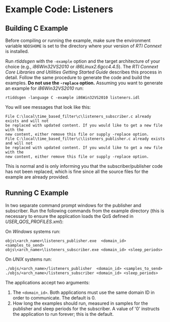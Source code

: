 # Example Code: Listeners

## Building C Example
Before compiling or running the example, make sure the environment variable
`NDDSHOME` is set to the directory where your version of *RTI Connext* is
installed.

Run *rtiddsgen* with the `-example` option and the target architecture of your
choice (e.g., *i86Win32VS2010* or *i86Linux2.6gcc4.4.5*). The *RTI Connext Core
Libraries and Utilities Getting Started Guide* describes this process in detail.
Follow the same procedure to generate the code and build the examples. **Do not
use the `-replace` option.** Assuming you want to generate an example for
*i86Win32VS2010* run:
```
rtiddsgen -language C -example i86Win32VS2010 listeners.idl
```

You will see messages that look like this:
```
File C:\local\time_based_filter\c\listeners_subscriber.c already exists and will not
be replaced with updated content. If you would like to get a new file with the
new content, either remove this file or supply -replace option.
File C:\local\time_based_filter\c\listeners_publisher.c already exists and will not
be replaced with updated content. If you would like to get a new file with the
new content, either remove this file or supply -replace option.
```

This is normal and is only informing you that the subscriber/publisher code has
not been replaced, which is fine since all the source files for the example are
already provided.

## Running C Example
In two separate command prompt windows for the publisher and subscriber. Run
the following commands from the example directory (this is necessary to ensure
the application loads the QoS defined in *USER_QOS_PROFILES.xml*):

On *Windows* systems run:
```
objs\<arch_name>\listeners_publisher.exe  <domain_id> <samples_to_send>
objs\<arch_name>\listeners_subscriber.exe <domain_id> <sleep_periods>
```

On *UNIX* systems run:
```
./objs/<arch_name>/listeners_publisher  <domain_id> <samples_to_send>
./objs/<arch_name>/listeners_subscriber <domain_id> <sleep_periods>
```

The applications accept two arguments:

1. The `<domain_id>`. Both applications must use the same domain ID in order
to communicate. The default is 0.
2. How long the examples should run, measured in samples for the publisher
and sleep periods for the subscriber. A value of '0' instructs the
application to run forever; this is the default.
